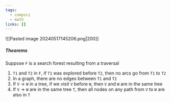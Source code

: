 ```yaml
---
tags:
  - compsci
  - math
links: []
---
```

![[Pasted image 20240517145206.png|200]]
##### Theorems
Suppose `F` is a search forest resulting from a traversal
1. `T1` and `T2` in `F`, if `T1` was explored before `T2`, then no arcs go from `T1` to `T2`
2. In a graph, there are no edges between `T1` and `T2`
3. If `V` -> `W` in a tree, if we visit `V` before `W`, then `V` and `W` are in the same tree
4. If `V` -> `W` are in the same tree `T`, then all nodes on any path from `V` to `W` are also in `T`